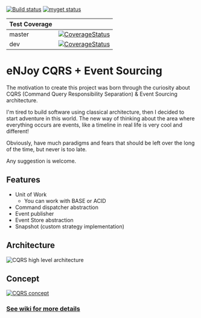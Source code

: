 [![Build status](https://ci.appveyor.com/api/projects/status/dhjqe9t4s9vel1uu?svg=true)](https://ci.appveyor.com/project/nelsoncvjr/enjoy-cqrs) 
[![myget status](https://www.myget.org/BuildSource/Badge/enjoy?identifier=1427e6c3-0c6f-4a1a-b5bf-2d02e2ad908c)](https://www.myget.org/BuildSource/Badge/enjoy?identifier=1427e6c3-0c6f-4a1a-b5bf-2d02e2ad908c)

| Test Coverage |                                                                                                                                                                     |
|---------------|---------------------------------------------------------------------------------------------------------------------------------------------------------------------|
| master        | [![CoverageStatus](https://coveralls.io/repos/github/ircnelson/enjoy.cqrs/badge.svg?branch=master)](https://coveralls.io/github/ircnelson/enjoy.cqrs?branch=master) |
| dev           | [![CoverageStatus](https://coveralls.io/repos/github/ircnelson/enjoy.cqrs/badge.svg?branch=dev)](https://coveralls.io/github/ircnelson/enjoy.cqrs?branch=dev)       |

# eNJoy CQRS + Event Sourcing
The motivation to create this project was born through the curiosity about CQRS (Command Query Responsibility Separation) & Event Sourcing architecture.

I'm tired to build software using classical architecture, then I decided to start adventure in this world.
The new way of thinking about the area where everything occurs are events, like a timeline in real life is very cool and different!

Obviously, have much paradigms and fears that should be left over the long of the time, but never is too late.

Any suggestion is welcome.

## Features

* Unit of Work
    - You can work with BASE or ACID
* Command dispatcher abstraction
* Event publisher
* Event Store abstraction
* Snapshot (custom strategy implementation)

## Architecture

![CQRS high level architecture](http://s32.postimg.org/ty18uww45/090615_1544_introductio1_png_w_604.png)

## Concept

[![CQRS concept](http://www.conceptmaps.io/maps/0acfabc1-5e39-4dd7-9590-3b32c2918ec8.png)](http://www.conceptmaps.io/maps/0acfabc1-5e39-4dd7-9590-3b32c2918ec8/detail)

### [See wiki for more details](https://github.com/ircnelson/enjoy.cqrs/wiki)
